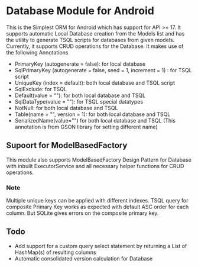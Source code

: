 # Database Module for Android
  This is the Simplest ORM for Android which has support for API >= 17. It supports automatic Local Database creation from the Models list and has the utility to generate TSQL scripts for databases from given models. Currently, it supports CRUD operations for the Database.
It makes use of the following Annotations
  - PrimaryKey (autogenerate = false): for local database
  - SqlPrimaryKey (autogenerate = false, seed = 1, increment = 1) : for TSQL script
  - UniqueKey (index = default): both local database and TSQL script
  - SqlExclude: for TSQL
  - Default(value = ""): for both local database and TSQL
  - SqlDataType(value = ""): for TSQL special datatypes
  - NotNull: for both local database and TSQL
  - Table(name = "", version = 1): for both local database and TSQL
  - SerializedName(value="") for both local database and TSQL (This annotation is from GSON library for setting different name)

## Supoort for ModelBasedFactory
  This module also supports ModelBasedFactory Design Pattern for Database with inbuilt ExecutorService and all necessary helper functions for CRUD operations.
  
### Note
Multiple unique keys can be applied with different indexes. TSQL query for composite Primary Key works as expected with default ASC order for each column. But SQLite gives errors on the composite primary key.

## Todo
  - Add support for a custom query select statement by returning a List of HashMap(s) of resulting columns
  - Automatic consolidated version calculation for Database

